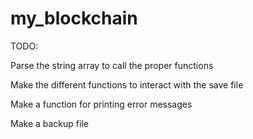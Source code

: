 # my_blockchain

TODO:

Parse the string array to call the proper functions

Make the different functions to interact with the save file

Make a function for printing error messages

Make a backup file
